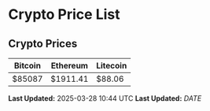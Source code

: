 # Crypto Price List

## Crypto Prices
| Bitcoin | Ethereum | Litecoin |
| ------- | -------- | -------- |
| $85087 | $1911.41 | $88.06 |
**Last Updated:** 2025-03-28 10:44 UTC
**Last Updated:** $DATE$
